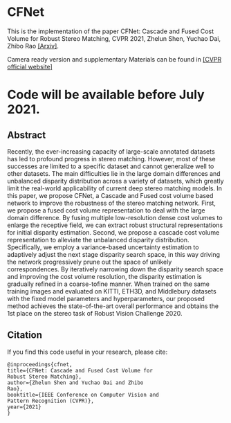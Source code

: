# CFNet
This is the implementation of the paper CFNet: Cascade and Fused Cost Volume for Robust Stereo Matching, CVPR 2021, Zhelun Shen, Yuchao Dai, Zhibo Rao [\[Arxiv\]](https://arxiv.org/abs/2104.04314). 

Camera ready version and supplementary Materials can be found in [\[CVPR official website\]](https://openaccess.thecvf.com/content/CVPR2021/html/Shen_CFNet_Cascade_and_Fused_Cost_Volume_for_Robust_Stereo_Matching_CVPR_2021_paper.html)

# Code will be available before July 2021.

## Abstract
Recently, the ever-increasing capacity of large-scale annotated datasets has led to profound progress in stereo matching. However, most of these successes are limited to a specific dataset and cannot generalize well to other datasets. The main difficulties lie in the large domain differences and unbalanced disparity distribution across a variety of datasets, which greatly limit the real-world applicability of current deep stereo matching models. In this paper, we propose CFNet, a Cascade and Fused cost volume based network to improve the robustness of the stereo matching network. First, we propose a fused cost volume representation to deal with the large domain difference. By fusing multiple low-resolution dense cost volumes to enlarge the receptive field, we can extract robust structural representations for initial disparity estimation. Second, we propose a cascade cost volume representation to alleviate the unbalanced disparity distribution. Specifically, we employ a variance-based uncertainty estimation to adaptively adjust the next stage disparity search space, in this way driving the network progressively prune out the space of unlikely correspondences. By iteratively narrowing down the disparity search space and improving the cost volume resolution, the disparity estimation is gradually refined in a coarse-tofine manner. When trained on the same training images and evaluated on KITTI, ETH3D, and Middlebury datasets with the fixed model parameters and hyperparameters, our proposed method achieves the state-of-the-art overall performance and obtains the 1st place on the stereo task of Robust Vision Challenge 2020.


## Citation
If you find this code useful in your research, please cite:
```
@inproceedings{cfnet,
title={CFNet: Cascade and Fused Cost Volume for
Robust Stereo Matching},
author={Zhelun Shen and Yuchao Dai and Zhibo
Rao},
booktitle={IEEE Conference on Computer Vision and
Pattern Recognition (CVPR)},
year={2021}
}
```
